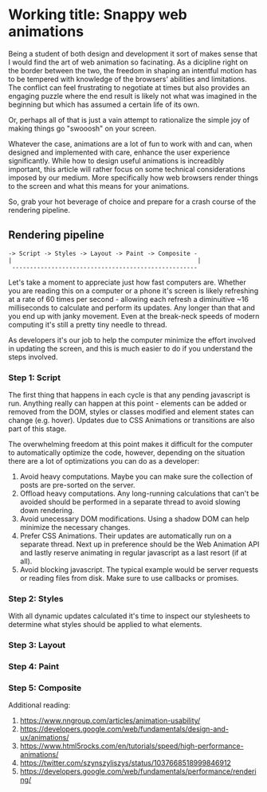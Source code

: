 # Working title: Snappy web animations

Being a student of both design and development it sort of makes sense that I would find the art of web animation so facinating. As a dicipline right on the border between the two, the freedom in shaping an intentful motion has to be tempered with knowledge of the browsers' abilities and limitations. The conflict can feel frustrating to negotiate at times but also provides an engaging puzzle where the end result is likely not what was imagined in the beginning but which has assumed a certain life of its own.

Or, perhaps all of that is just a vain attempt to rationalize the simple joy of making things go "swooosh" on your screen.

Whatever the case, animations are a lot of fun to work with and can, when designed and implemented with care, enhance the user experience significantly. While how to design useful animations is increadibly important, this article will rather focus on some technical considerations imposed by our medium. More specifically how web browsers render things to the screen and what this means for your animations.

So, grab your hot beverage of choice and prepare for a crash course of the rendering pipeline.

## Rendering pipeline

```
-> Script -> Styles -> Layout -> Paint -> Composite -
|                                                    |
 ----------------------------------------------------
```

Let's take a moment to appreciate just how fast computers are. Whether you are reading this on a computer or a phone it's screen is likely refreshing at a rate of 60 times per second - allowing each refresh a diminuitive ~16 milliseconds to calculate and perform its updates. Any longer than that and you end up with janky movement. Even at the break-neck speeds of modern computing it's still a pretty tiny needle to thread.

As developers it's our job to help the computer minimize the effort involved in updating the screen, and this is much easier to do if you understand the steps involved.

### Step 1: Script

The first thing that happens in each cycle is that any pending javascript is run. Anything really can happen at this point - elements can be added or removed from the DOM, styles or classes modified and element states can change (e.g. hover). Updates due to CSS Animations or transitions are also part of this stage.

The overwhelming freedom at this point makes it difficult for the computer to automatically optimize the code, however, depending on the situation there are a lot of optimizations you can do as a developer:

1. Avoid heavy computations. Maybe you can make sure the collection of posts are pre-sorted on the server.
1. Offload heavy computations. Any long-running calculations that can't be avoided should be performed in a separate thread to avoid slowing down rendering.
1. Avoid unecessary DOM modifications. Using a shadow DOM can help minimize the necessary changes.
1. Prefer CSS Animations. Their updates are automatically run on a separate thread. Next up in preference should be the Web Animation API and lastly reserve animating in regular javascript as a last resort (if at all).
1. Avoid blocking javascript. The typical example would be server requests or reading files from disk. Make sure to use callbacks or promises.

### Step 2: Styles

With all dynamic updates calculated it's time to inspect our stylesheets to determine what styles should be applied to what elements.

### Step 3: Layout

### Step 4: Paint

### Step 5: Composite

Additional reading:

1. https://www.nngroup.com/articles/animation-usability/
2. https://developers.google.com/web/fundamentals/design-and-ux/animations/
3. https://www.html5rocks.com/en/tutorials/speed/high-performance-animations/
4. https://twitter.com/szynszyliszys/status/1037668518999846912
5. https://developers.google.com/web/fundamentals/performance/rendering/
